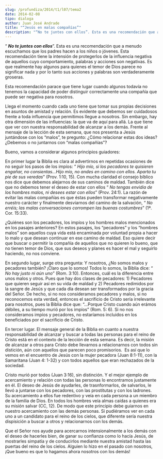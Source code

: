 ```yaml
---
slug: /profundiza/2014/t1/l07/tema2
date: 2014-02-08
tipo: dialoga
author: Juan José Andrade
title: "“Jesús en malas compañías”"
description: "“No te juntes con ellos”. Esta es una recomendación que a menudo escuchamos que  los padres hacen a los niños o jóvenes. Esta recomendación tiene la intensión  de protegerlos de la influencia negativa de aquellos cuyo comportamiento,  palabras y acciones son negativas. Es que ..."
---
```


“ **_No te juntes con ellos_**”. Esta es una recomendación que a menudo escuchamos que los padres hacen a los niños o jóvenes. Esta recomendación tiene la intensión de protegerlos de la influencia negativa de aquellos cuyo comportamiento, palabras y acciones son negativas. Es que realmente hay algunos para quienes el temor de Dios parece no significar nada y por lo tanto sus acciones y palabras son verdaderamente groseras.

Esta recomendación parace que tiene lugar cuando algunos todavía no tenemos la capacidad de poder distinguir correctamente una compañía que puede ser negativa para nosotros.

Llega el momento cuando cada uno tiene que tomar sus propias decisiones en asuntos de amistad y relación. Es evidente que debemos ser cuidadosos frente a toda influencia que permitimos llegue a nosotros. Sin embargo, hay otra dimensión de las influencias: la que va de aquí para allá. La que tiene que ver con nuestra responsabilidad de alcanzar a los demás. Frente al mensaje de la lección de esta semana, que nos presenta a Jesús juntándose con los “malos”, te pregunto: ¿Cómo relacionar estas dos ideas? ¿Debemos o no juntarnos con “malas compañías”?

Bueno, vamos a considerar algunos principios guiadores:

En primer lugar la Biblia es clara al advertirnos en repetidas ocasiones de no seguir los pasos de los impíos: “ _Hijo mío, si los pecadores te quisieren engañar, no consientas…Hijo mío, no andes en camino con ellos. Aparta tu pie de sus veredas_” (Prov. 1:10, 15). Con mucha claridad el consejo bíblico nos dice que debemos alejarnos de sus caminos de maldad. También dice que no debemos tener el deseo de estar con ellos “ _No tengas envidia de los hombres malos, ni desees estar con ellos_” (Prov. 24:1). La razón de evitar las malas compañías es que éstas pueden transformar negativamente nuestro carácter y finalmente desviarnos del camino de la salvación, “ _No erréis; las malas conversaciones corrompen las buenas costumbres_” (1ª. Cor. 15:33).

¿Quiénes son los pecadores, los impíos y los hombres malos mencionados en los pasajes anteriores? En estos pasajes, los “pecadores” y los “hombres malos” son aquellos cuya vida está encaminada por voluntad propia a hacer lo malo y que desean continuar en ese camino de maldad. Eso quiere decir que buscar o permitir la compañía de aquellos que no quieren lo bueno, que no tienen temor de Dios, que sus deseos y planes es hacer el mal y seguirlo haciendo, no nos conviene.

En segundo lugar, surge otra pregunta: Y nosotros, ¿No somos malos y pecadores también? ¡Claro que lo somos! Todos lo somos, la Biblia dice: “ _No hay justo ni aún uno_” (Rom. 3:10). Entonces, cuál es la diferencia entre unos malos y otros. Pues que hay dos clases de pecadores: 1) Pecadores que quieren seguir así en su vida de maldad y 2) Pecadores redimidos por la sangre de Jesús y que cada día desean ser transformados por la gracia del Señor. De hecho, si no nos consideramos pecadores y malos, si no reconocemos esta verdad, entonces el sacrificio de Cristo sería irrelevante para nosotros, pues la Biblia dice que: “…Porque Cristo cuando aún erámos débiles, a su tiempo murió por los impíos” (Rom. 5: 6). Si no nos consideramos impíos y pecadores, no estaríamos incluidos en los beneficiados por el sacrificio de Cristo.

En tercer lugar. El mensaje general de la Biblia en cuanto a nuestra responsabilidad de alcanzar y buscar a todas las personas para el reino de Cristo está en el contexto de la lección de esta semana. Es decir, la misión de alcanzar a otros para Cristo debe llevarnos a relacionarnos con todos sin distición, aún con aquellos que parecen poco promisorios.  Es así que lo vemos en el encuentro de Jesús con la mujer pecadora (Juan 8:1-11), con la Samaritana (Juan 4: 1-32) y con todos aquellos que eran rechazados de la sociedad.

Cristo murió por todos (Juan 3:16), sin distinción. Y el mejor ejemplo de acercamiento y relación con todas las personas lo encontramos justamente en él. El deseo de Jesús de ayudarles, de trasnformarlos, de salvarlos, le llevó a juntarse con los pecadores, con las prostitutas y con los ladrones. Su acercamiento a ellos fue redentivo y veía en cada persona a un miembro de la familia de Dios. En todos los hombres veía almas caídas a quienes era su misión salvar (CC, 12). De modo que este principio debe guiarnos en nuestro acercamiento con las demás personas. Si pudiéramos ver en cada uno a un candidato para el reino de los cielos, que diferente sería nuestra dispisición a buscar a otros y relacionarnos con los demás.

Que el Señor nos ayude para acercarnos intensionalmente a los demás con el deseo de hacerles bien, de ganar su confianza como lo hacía Jesús, de mostrarles simpatía y de conducirlos mediante nuestra amistad hasta las puertas del reino de los cielos. Alguien lo hizo en el pasado con nosotros, ¡Que bueno es que lo hagamos ahora nosotros con los demás!
